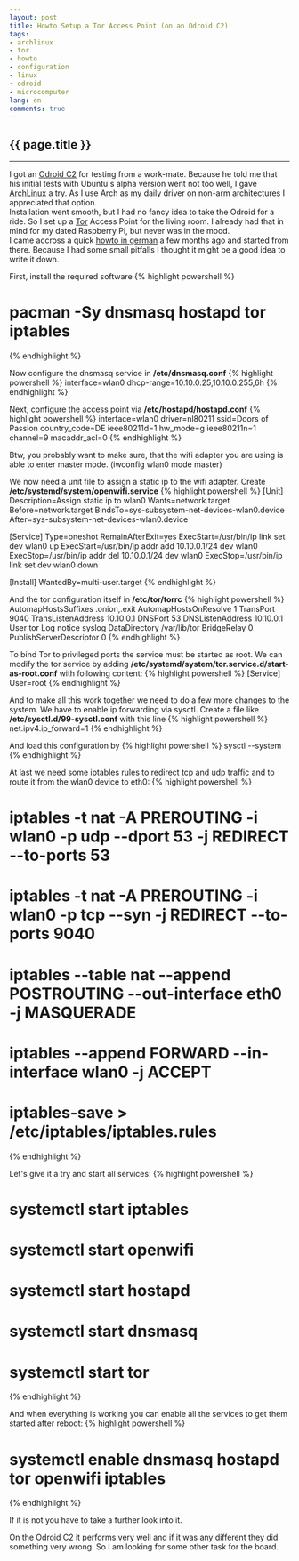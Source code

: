 ```yaml
---
layout: post
title: Howto Setup a Tor Access Point (on an Odroid C2)
tags:
- archlinux
- tor
- howto
- configuration
- linux
- odroid
- microcomputer
lang: en
comments: true
---
```


{{ page.title }}
----------------
----------------

I got an [Odroid C2](http://www.hardkernel.com/main/products/prdt_info.php) for testing from a work-mate. Because he told me that his initial tests with Ubuntu's alpha version went not too well, I gave [ArchLinux](http://www.golem.de/news/odroid-c2-bastelrechner-mit-2-ghz-und-2-gbyte-ram-1602-119083.html) a try. As I use Arch as my daily driver on non-arm architectures I appreciated that option.  
Installation went smooth, but I had no fancy idea to take the Odroid for a ride.
So I set up a [Tor](https://www.torproject.org/) Access Point for the living room. I already had that in mind for my dated Raspberry Pi, but never was in the mood.  
I came accross a quick [howto in
german](https://tamcore.eu/anonymen-wlan-access-point-mit-archlinux-und-tor-errichten/)
a few months ago and started from there. Because I had some small pitfalls I thought it might be a good idea to write it down.  

First, install the required software
{% highlight powershell %}
# pacman -Sy dnsmasq hostapd tor iptables
{% endhighlight %}

Now configure the dnsmasq service in **/etc/dnsmasq.conf** 
{% highlight powershell %}
interface=wlan0
dhcp-range=10.10.0.25,10.10.0.255,6h
{% endhighlight %}

Next, configure the access point via **/etc/hostapd/hostapd.conf**
{% highlight powershell %}
interface=wlan0
driver=nl80211
ssid=Doors of Passion
country_code=DE
ieee80211d=1
hw_mode=g
ieee80211n=1
channel=9
macaddr_acl=0
{% endhighlight %}

Btw, you probably want to make sure, that the wifi adapter you are using is able to
enter master mode. (iwconfig wlan0 mode master)

We now need a unit file to assign a static ip to the wifi adapter. Create  
**/etc/systemd/system/openwifi.service**
{% highlight powershell %}
[Unit]
Description=Assign static ip to wlan0
Wants=network.target
Before=network.target
BindsTo=sys-subsystem-net-devices-wlan0.device
After=sys-subsystem-net-devices-wlan0.device

[Service]
Type=oneshot
RemainAfterExit=yes
ExecStart=/usr/bin/ip link set dev wlan0 up
ExecStart=/usr/bin/ip addr add 10.10.0.1/24 dev wlan0
ExecStop=/usr/bin/ip addr del 10.10.0.1/24 dev wlan0
ExecStop=/usr/bin/ip link set dev wlan0 down

[Install]
WantedBy=multi-user.target
{% endhighlight %}

And the tor configuration itself in **/etc/tor/torrc**
{% highlight powershell %}
AutomapHostsSuffixes .onion,.exit
AutomapHostsOnResolve 1
TransPort 9040
TransListenAddress 10.10.0.1
DNSPort 53
DNSListenAddress 10.10.0.1
User tor
Log notice syslog
DataDirectory /var/lib/tor
BridgeRelay 0
PublishServerDescriptor 0
{% endhighlight %}

To bind Tor to privileged ports the service must be started as root. We can
modify the tor service by adding
**/etc/systemd/system/tor.service.d/start-as-root.conf** with following content:
{% highlight powershell %}
[Service]
User=root
{% endhighlight %}

And to make all this work together we need to do a few more changes to the system.
We have to enable ip forwarding via sysctl. Create a file like
**/etc/sysctl.d/99-sysctl.conf** with this line
{% highlight powershell %}
net.ipv4.ip_forward=1
{% endhighlight %}

And load this configuration by 
{% highlight powershell %}
sysctl --system
{% endhighlight %}

At last we need some iptables rules to redirect tcp and udp traffic and to route
it from the wlan0 device to eth0:
{% highlight powershell %}
# iptables -t nat -A PREROUTING -i wlan0 -p udp --dport 53 -j REDIRECT --to-ports 53
# iptables -t nat -A PREROUTING -i wlan0 -p tcp --syn -j REDIRECT --to-ports 9040
# iptables --table nat --append POSTROUTING --out-interface eth0 -j MASQUERADE
# iptables --append FORWARD --in-interface wlan0 -j ACCEPT
# iptables-save > /etc/iptables/iptables.rules
{% endhighlight %}

Let's give it a try and start all services:
{% highlight powershell %}
# systemctl start iptables
# systemctl start openwifi
# systemctl start hostapd
# systemctl start dnsmasq
# systemctl start tor
{% endhighlight %}

And when everything is working you can enable all the services to get them
started after reboot:
{% highlight powershell %}
# systemctl enable dnsmasq hostapd tor openwifi iptables
{% endhighlight %}

If it is not you have to take a further look into it.

On the Odroid C2 it performs very well and if it was any different they did
something very wrong. So I am looking for some other task for the board.

